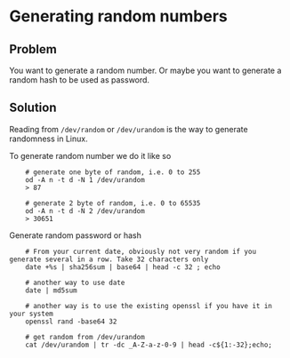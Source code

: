 # Generating random numbers
## Problem

You want to generate a random number. Or maybe you want to generate a random hash to be used as password.

## Solution

Reading from `/dev/random` or `/dev/urandom` is the way to generate randomness in Linux.

To generate random number we do it like so
```
    # generate one byte of random, i.e. 0 to 255
    od -A n -t d -N 1 /dev/urandom
    > 87

    # generate 2 byte of random, i.e. 0 to 65535
    od -A n -t d -N 2 /dev/urandom
    > 30651
```

Generate random password or hash

```
    # From your current date, obviously not very random if you generate several in a row. Take 32 characters only
    date +%s | sha256sum | base64 | head -c 32 ; echo

    # another way to use date
    date | md5sum

    # another way is to use the existing openssl if you have it in your system
    openssl rand -base64 32

    # get random from /dev/urandom
    cat /dev/urandom | tr -dc _A-Z-a-z-0-9 | head -c${1:-32};echo;
```




